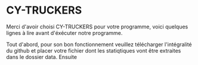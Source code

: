 # CY-TRUCKERS

Merci d'avoir choisi CY-TRUCKERS pour votre programme, voici quelques lignes à lire avant d'éxécuter notre programme.

Tout d'abord, pour son bon fonctionnement veuillez télécharger l'intégralité du github et placer votre fichier dont les statiqtiques vont être extraites dans le dossier data.
Ensuite
